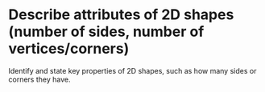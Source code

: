 # Describe attributes of 2D shapes (number of sides, number of vertices/corners)

Identify and state key properties of 2D shapes, such as how many sides or corners they have.
